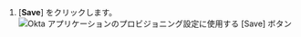 1. [**Save**] をクリックします。 ![Okta アプリケーションのプロビジョニング設定に使用する [Save] ボタン](/assets/images/help/saml/okta-provisioning-tab-save.png)